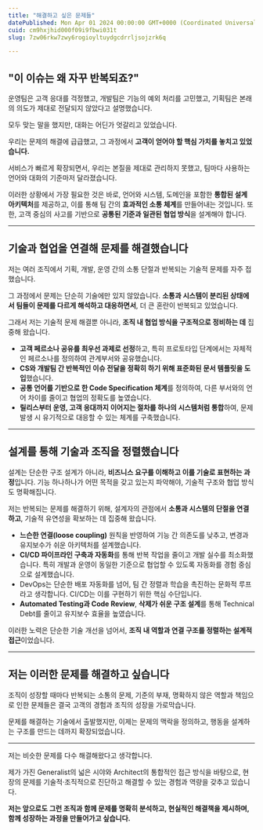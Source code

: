 ```yaml
---
title: "해결하고 싶은 문제들"
datePublished: Mon Apr 01 2024 00:00:00 GMT+0000 (Coordinated Universal Time)
cuid: cm9hxjhid000f09i9fbwi031t
slug: 7zw06rkw7zwy6rogioyltuydgcdrrljsojzrk6q

---
```



## "이 이슈는 왜 자꾸 반복되죠?"

운영팀은 고객 응대를 걱정했고, 개발팀은 기능의 예외 처리를 고민했고, 기획팀은 본래의 의도가 제대로 전달되지 않았다고 설명했습니다.

모두 맞는 말을 했지만, 대화는 어딘가 엇갈리고 있었습니다.

우리는 문제의 해결에 급급했고, 그 과정에서 **고객이 얻어야 할 핵심 가치를 놓치고 있었습니다.**

서비스가 빠르게 확장되면서, 우리는 본질을 제대로 관리하지 못했고, 팀마다 사용하는 언어와 대화의 기준마저 달라졌습니다.

이러한 상황에서 가장 필요한 것은 바로, 언어와 시스템, 도메인을 포함한 **통합된 설계 아키텍처**를 제공하고, 이를 통해 팀 간의 **효과적인 소통 체계**를 만들어내는 것입니다. 또한, 고객 중심의 사고를 기반으로 **공통된 기준과 일관된 협업 방식**을 설계해야 합니다.

---

## 기술과 협업을 연결해 문제를 해결했습니다

저는 여러 조직에서 기획, 개발, 운영 간의 소통 단절과 반복되는 기술적 문제를 자주 접했습니다.

그 과정에서 문제는 단순히 기술에만 있지 않았습니다. **소통과 시스템이 분리된 상태에서 팀들이 문제를 다르게 해석하고 대응하면서**, 더 큰 혼란이 반복되고 있었습니다.

그래서 저는 기술적 문제 해결뿐 아니라, **조직 내 협업 방식을 구조적으로 정비하는 데** 집중해 왔습니다.

- **고객 페르소나 공유를 최우선 과제로 선정**하고, 특히 프로토타입 단계에서는 자체적인 페르소나를 정의하여 관계부서와 공유했습니다.
- **CS와 개발팀 간 반복적인 이슈 전달을 정확히 하기 위해 표준화된 문서 템플릿을 도입**했습니다.
- **공통 언어를 기반으로 한 Code Specification 체계**를 정의하여, 다른 부서와의 언어 차이를 줄이고 협업의 정확도를 높였습니다.
- **릴리스부터 운영, 고객 응대까지 이어지는 절차를 하나의 시스템처럼 통합**하여, 문제 발생 시 유기적으로 대응할 수 있는 체계를 구축했습니다.

---

## 설계를 통해 기술과 조직을 정렬했습니다

설계는 단순한 구조 설계가 아니라, **비즈니스 요구를 이해하고 이를 기술로 표현하는 과정**입니다. 기능 하나하나가 어떤 목적을 갖고 있는지 파악해야, 기술적 구조와 협업 방식도 명확해집니다.

저는 반복되는 문제를 해결하기 위해, 설계자의 관점에서 **소통과 시스템의 단절을 연결하고**, 기술적 유연성을 확보하는 데 집중해 왔습니다.

- **느슨한 연결(loose coupling)** 원칙을 반영하여 기능 간 의존도를 낮추고, 변경과 유지보수가 쉬운 아키텍처를 설계했습니다.
- **CI/CD 파이프라인 구축과 자동화**를 통해 반복 작업을 줄이고 개발 실수를 최소화했습니다. 특히 개발과 운영이 동일한 기준으로 협업할 수 있도록 자동화를 경험 중심으로 설계했습니다.
- DevOps는 단순한 배포 자동화를 넘어, 팀 간 정렬과 학습을 촉진하는 문화적 루프라고 생각합니다. CI/CD는 이를 구현하기 위한 핵심 수단입니다.
- **Automated Testing과 Code Review**, **삭제가 쉬운 구조 설계**를 통해 Technical Debt를 줄이고 유지보수 효율을 높였습니다.

이러한 노력은 단순한 기술 개선을 넘어서, **조직 내 역할과 연결 구조를 정렬하는 설계적 접근**이었습니다.

---

## 저는 이러한 문제를 해결하고 싶습니다

조직이 성장할 때마다 반복되는 소통의 문제, 기준의 부재, 명확하지 않은 역할과 책임으로 인한 문제들은 결국 고객의 경험과 조직의 성장을 가로막습니다.

문제를 해결하는 기술에서 출발했지만, 이제는 문제의 맥락을 정의하고, 행동을 설계하는 구조를 만드는 데까지 확장되었습니다.

---

저는 비슷한 문제를 다수 해결해왔다고 생각합니다.

제가 가진 Generalist의 넓은 시야와 Architect의 통합적인 접근 방식을 바탕으로, 현장의 문제를 기술적·조직적으로 진단하고 해결할 수 있는 경험과 역량을 갖추고 있습니다.

**저는 앞으로도 그런 조직과 함께 문제를 명확히 분석하고, 현실적인 해결책을 제시하며, 함께 성장하는 과정을 만들어가고 싶습니다.**
